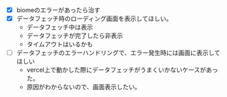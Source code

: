 - [x] biomeのエラーがあったら治す
- [x] データフェッチ時のローディング画面を表示してほしい。
  - データフェッチ中は表示
  - データフェッチが完了したら非表示
  - タイムアウトはいるかも
- [ ] データフェッチのエラーハンドリングで、エラー発生時には画面に表示してほしい
  - vercel上で動かした際にデータフェッチがうまくいかないケースがあった。
  - 原因がわからないので、画面表示したい。
